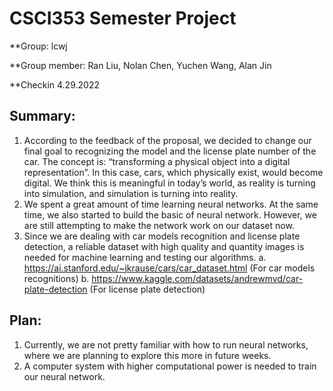 # CSCI353 Semester Project 

**Group: lcwj

**Group member: Ran Liu, Nolan Chen, Yuchen Wang, Alan Jin 

**Checkin 4.29.2022

## Summary:
  1. According to the feedback of the proposal, we decided to change our final goal to recognizing the model and the license plate number of the car. The concept is: “transforming a physical object into a digital representation”. In this case, cars, which physically exist, would become digital. We think this is meaningful in today’s world, as reality is turning into simulation, and simulation is turning into reality. 
  2. We spent a great amount of time learning neural networks. At the same time, we also started to build the basic of neural network. However, we are still attempting to make the network work on our dataset now.
  3. Since we are dealing with car models recognition and license plate detection, a reliable dataset with high quality and quantity images is needed for machine learning and testing our algorithms. 
      a. https://ai.stanford.edu/~jkrause/cars/car_dataset.html (For car models recognitions)
      b. https://www.kaggle.com/datasets/andrewmvd/car-plate-detection (For license plate detection)

## Plan:
  1. Currently, we are not pretty familiar with how to run neural networks, where we are planning to explore this more in future weeks.
  2. A computer system with higher computational power is needed to train our neural network.
